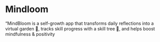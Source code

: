 # Mindloom
“MindBloom is a self-growth app that transforms daily reflections into a virtual garden 🌱, tracks skill progress with a skill tree 🌳, and helps boost mindfulness &amp; positivity
